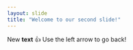 ```yaml
---
layout: slide
title: "Welcome to our second slide!"
---
```

New **text** 👍 
Use the left arrow to go back!
